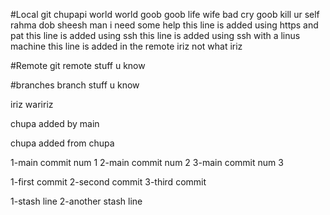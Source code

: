 #Local git
chupapi world
world goob 
goob life
wife bad
cry goob
kill ur self
rahma dob
sheesh man i need some help
this line is added using https and pat
this line is added using ssh 
this line is added using ssh with a linus machine
this line is added in the remote
iriz not what iriz

#Remote git
remote stuff u know

#branches
branch stuff u know

iriz waririz

chupa added by main

chupa added from chupa


1-main commit num 1
2-main commit num 2 
3-main commit num 3

1-first commit
2-second commit
3-third commit

1-stash line
2-another stash line
